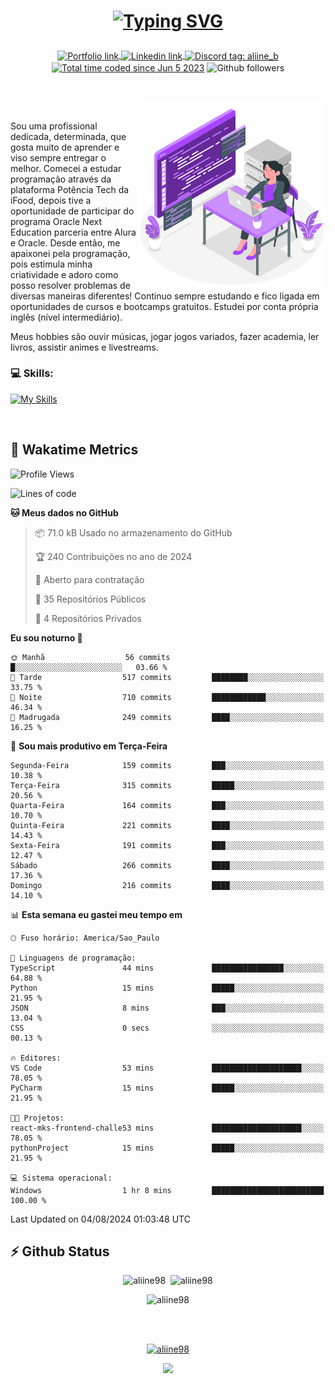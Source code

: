 # <p align = "center"><a href="https://git.io/typing-svg"><img src="https://readme-typing-svg.demolab.com?font=Nova+Mono&size=28&duration=4000&pause=1000&color=980DE6&vCenter=true&random=false&width=480&lines=%E2%9C%A8Ol%C3%A1%2C+sou+Aline+Bevilacqua;%E2%9C%A8Desenvolvedora+Web+Frontend!" alt="Typing SVG" /></a></p>

<p align = "center">
    <a href="https://aliine98.github.io" target="_blank">
        <img alt="Portfolio link" align="center" src = "https://img.shields.io/badge/portfolio-8A2BE2?style=for-the-badge">
    </a>
    <a href="https://www.linkedin.com/in/aline-bevilacqua/" target="_blank">
        <img alt="Linkedin link" align="center" src = "https://img.shields.io/badge/LinkedIn-0077B5?style=for-the-badge&logo=linkedin&logoColor=white">
    </a>
    <a href="https://discord.com/" target="_blank">
        <img alt="Discord tag: aliine_b" align="center" src="https://img.shields.io/badge/-aliine__b-5865f2?style=flat-square&logo=Discord&logoColor=FFF" height="28">
    </a>
    <a href="https://wakatime.com/@aliine"><img src="https://wakatime.com/badge/user/d705bdc6-1244-4026-9380-8de8c1599f8d.svg?style=for-the-badge" alt="Total time coded since Jun 5 2023" align="center"/></a>
    <img alt="Github followers" align="center" src="https://img.shields.io/github/followers/Aliine98?style=for-the-badge&color=bf0f47&logo=github&logoColor=white">
</p><br>

<a href="https://storyset.com/"><img src="./assets/coding-amico.svg" width="300" align="right"></a>

<div align="left">
<br>

Sou uma profissional dedicada, determinada, que gosta muito de aprender e viso sempre entregar o melhor. Comecei a estudar programação através da plataforma Potência Tech da iFood, depois tive a oportunidade de participar do programa Oracle Next Education parceria entre Alura e Oracle. Desde então, me apaixonei pela programação, pois estimula minha criatividade e adoro como posso resolver problemas de diversas maneiras diferentes! Continuo sempre estudando e fico ligada em oportunidades de cursos e bootcamps gratuitos.
Estudei por conta própria inglês (nível intermediário).

Meus hobbies são ouvir músicas, jogar jogos variados, fazer academia, ler livros, assistir animes e livestreams.

### 💻 Skills:
[![My Skills](https://skillicons.dev/icons?i=html,css,js,bootstrap,tailwind,ts,mysql,angular,next,nuxt,express,mongo,java)](https://skillicons.dev)
</div>
<br>

## 🚀 Wakatime Metrics

<!--START_SECTION:waka-->
![Profile Views](http://img.shields.io/badge/Visualizac%C3%B5es%20do%20perfil-1-blue)

![Lines of code](https://img.shields.io/badge/Desde%20o%20Hello%20World%20eu%20escrevi-326.5%20thousand%20linhas%20de%20c%C3%B3digo-blue)

**🐱 Meus dados no GitHub** 

> 📦 71.0 kB Usado no armazenamento do GitHub 
 > 
> 🏆 240 Contribuições no ano de 2024
 > 
> 💼 Aberto para contratação
 > 
> 📜 35 Repositórios Públicos 
 > 
> 🔑 4 Repositórios Privados 
 > 
**Eu sou noturno 🦉** 

```text
🌞 Manhã                  56 commits          █░░░░░░░░░░░░░░░░░░░░░░░░   03.66 % 
🌆 Tarde                  517 commits         ████████░░░░░░░░░░░░░░░░░   33.75 % 
🌃 Noite                  710 commits         ████████████░░░░░░░░░░░░░   46.34 % 
🌙 Madrugada              249 commits         ████░░░░░░░░░░░░░░░░░░░░░   16.25 % 
```
📅 **Sou mais produtivo em Terça-Feira** 

```text
Segunda-Feira            159 commits         ███░░░░░░░░░░░░░░░░░░░░░░   10.38 % 
Terça-Feira              315 commits         █████░░░░░░░░░░░░░░░░░░░░   20.56 % 
Quarta-Feira             164 commits         ███░░░░░░░░░░░░░░░░░░░░░░   10.70 % 
Quinta-Feira             221 commits         ████░░░░░░░░░░░░░░░░░░░░░   14.43 % 
Sexta-Feira              191 commits         ███░░░░░░░░░░░░░░░░░░░░░░   12.47 % 
Sábado                   266 commits         ████░░░░░░░░░░░░░░░░░░░░░   17.36 % 
Domingo                  216 commits         ████░░░░░░░░░░░░░░░░░░░░░   14.10 % 
```


📊 **Esta semana eu gastei meu tempo em** 

```text
🕑︎ Fuso horário: America/Sao_Paulo

💬 Linguagens de programação: 
TypeScript               44 mins             ████████████████░░░░░░░░░   64.88 % 
Python                   15 mins             █████░░░░░░░░░░░░░░░░░░░░   21.95 % 
JSON                     8 mins              ███░░░░░░░░░░░░░░░░░░░░░░   13.04 % 
CSS                      0 secs              ░░░░░░░░░░░░░░░░░░░░░░░░░   00.13 % 

🔥 Editores: 
VS Code                  53 mins             ████████████████████░░░░░   78.05 % 
PyCharm                  15 mins             █████░░░░░░░░░░░░░░░░░░░░   21.95 % 

🐱‍💻 Projetos: 
react-mks-frontend-challe53 mins             ████████████████████░░░░░   78.05 % 
pythonProject            15 mins             █████░░░░░░░░░░░░░░░░░░░░   21.95 % 

💻 Sistema operacional: 
Windows                  1 hr 8 mins         █████████████████████████   100.00 % 
```


 Last Updated on 04/08/2024 01:03:48 UTC
<!--END_SECTION:waka-->
 
## ⚡ Github Status

<p align="center"><img src="https://my-github-readme-stats-aliine98.vercel.app/api?username=aliine98&show_icons=true&locale=en&theme=radical" alt="aliine98" />&nbsp;&nbsp;<img src="https://my-github-readme-stats-aliine98.vercel.app/api/top-langs?username=aliine98&show_icons=true&locale=en&layout=compact&theme=radical&exclude_repo=my-github-readme-stats,my-github-readme-streak-stats,github-readme-streak-stats,ajax-com-js-puro" alt="aliine98" /></p>

<p align="center"><img src="https://streak-stats.demolab.com?user=aliine98&theme=radical" alt="aliine98" /></p>

<br><br>
<p align="center"> <a href="https://github.com/ryo-ma/github-profile-trophy" target="_blank"><img src="https://github-profile-trophy.vercel.app/?username=aliine98&theme=radical&column=4" alt="aliine98" /></a> </p>

<p align="center"><img src="https://media4.giphy.com/media/C1bBFL2dMQxA4/giphy.gif?cid=ecf05e47z7xqxd7gboyuplq95r7v869x9bi8msk1upllpme2&ep=v1_gifs_search&rid=giphy.gif&ct=g" width="700"></p>
